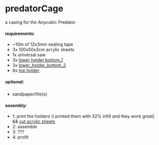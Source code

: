 # predatorCage
a casing for the Anycubic Predator

#### requirements:
- ~10m of 12x3mm sealing tape
- 3x 100x50x3cm acrylic sheets
- 1x universal saw
- 3x [lower holder bottom_1](https://github.com/smthnspcl/predatorCage/blob/master/stl/bottom_1.stl)
- 3x [lower_holder_bottom_2](https://github.com/smthnspcl/predatorCage/blob/master/stl/bottom_2.stl)
- 6x [top holder](https://github.com/smthnspcl/predatorCage/blob/master/stl/top.stl)
##### optional:
- sandpaper/file(s)

#### assembly:
- 1: print the holders (i printed them with 32% infill and they work great) && [cut acrylic sheets](https://github.com/smthnspcl/predatorCage/blob/master/glass.png)
- 2: assemble
- 3: ???
- 4: profit
